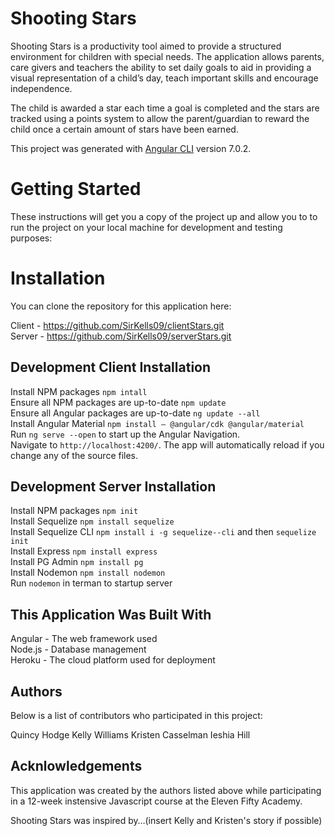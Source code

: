 # Shooting Stars
Shooting Stars is a productivity tool aimed to provide a structured environment for children with special needs. The application allows parents, care givers and teachers the ability to set daily goals to aid in providing a visual representation of a child’s day, teach important skills and encourage independence.  

The child is awarded a star each time a goal is completed and the stars are tracked using a points system to allow the parent/guardian to reward the child once a certain amount of stars have been earned.

This project was generated with [Angular CLI](https://github.com/angular/angular-cli) version 7.0.2.

# Getting Started
These instructions will get you a copy of the project up and allow you to to run the project on your local machine for development and testing purposes:

# Installation 
You can clone the repository for this application here: 

Client - https://github.com/SirKells09/clientStars.git
<br />
Server - https://github.com/SirKells09/serverStars.git

## Development Client Installation

Install NPM packages `npm intall`
<br />
Ensure all NPM packages are up-to-date `npm update` 
<br />
Ensure all Angular packages are up-to-date `ng update --all`
<br />
Install Angular Material `npm install — @angular/cdk @angular/material` 
<br />
Run `ng serve --open` to start up the Angular Navigation. 
<br />
Navigate to `http://localhost:4200/`. The app will automatically reload if you change any of the source files.

## Development Server Installation

Install NPM packages `npm init` 
<br />
Install Sequelize `npm install sequelize`
<br />
Install Sequelize CLI `npm install i -g sequelize--cli` and then `sequelize init`
<br />
Install Express `npm install express`
<br />
Install PG Admin `npm install pg` 
<br />
Install Nodemon `npm install nodemon`
<br />
Run `nodemon` in terman to startup server

## This Application Was Built With 
Angular - The web framework used
<br />
Node.js - Database management 
<br />
Heroku - The cloud platform used for deployment

## Authors 

Below is a list of contributors who participated in this project:

Quincy Hodge
Kelly Williams
Kristen Casselman 
Ieshia Hill 

## Acknlowledgements
This application was created by the authors listed above while participating in a 12-week instensive Javascript course at the Eleven Fifty Academy.

Shooting Stars was inspired by…(insert Kelly and Kristen's story if possible)


